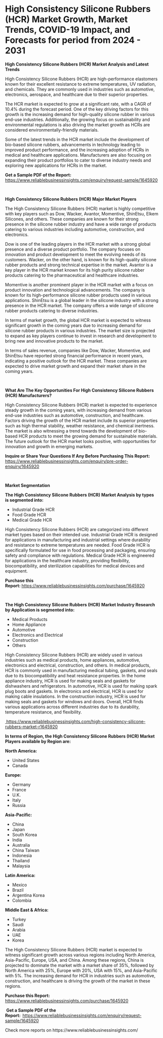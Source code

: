 <p><h1>High Consistency Silicone Rubbers (HCR) Market Growth, Market Trends, COVID-19 Impact, and Forecasts for period from 2024 - 2031</h1></p><p><strong>High Consistency Silicone Rubbers (HCR) Market Analysis and Latest Trends</strong></p>
<p><p>High Consistency Silicone Rubbers (HCR) are high-performance elastomers known for their excellent resistance to extreme temperatures, UV radiation, and chemicals. They are commonly used in industries such as automotive, electronics, aerospace, and healthcare due to their superior properties.</p><p>The HCR market is expected to grow at a significant rate, with a CAGR of 10.4% during the forecast period. One of the key driving factors for this growth is the increasing demand for high-quality silicone rubber in various end-use industries. Additionally, the growing focus on sustainability and environmental regulations is also driving the market growth as HCRs are considered environmentally-friendly materials.</p><p>Some of the latest trends in the HCR market include the development of bio-based silicone rubbers, advancements in technology leading to improved product performance, and the increasing adoption of HCRs in medical and healthcare applications. Manufacturers are also focusing on expanding their product portfolios to cater to diverse industry needs and exploring new applications for HCRs in the market.</p></p>
<p><strong>Get a Sample PDF of the Report:&nbsp;</strong> <a href="https://www.reliablebusinessinsights.com/enquiry/request-sample/1645920">https://www.reliablebusinessinsights.com/enquiry/request-sample/1645920</a></p>
<p>&nbsp;</p>
<p><strong>High Consistency Silicone Rubbers (HCR) Major Market Players</strong></p>
<p><p>The High Consistency Silicone Rubbers (HCR) market is highly competitive with key players such as Dow, Wacker, Avantor, Momentive, ShinEtsu, Elkem Silicones, and others. These companies are known for their strong presence in the silicone rubber industry and have a wide range of products catering to various industries including automotive, construction, and electronics.</p><p>Dow is one of the leading players in the HCR market with a strong global presence and a diverse product portfolio. The company focuses on innovation and product development to meet the evolving needs of its customers. Wacker, on the other hand, is known for its high-quality silicone rubber products and strong technical expertise in the market. Avantor is a key player in the HCR market known for its high purity silicone rubber products catering to the pharmaceutical and healthcare industries.</p><p>Momentive is another prominent player in the HCR market with a focus on product innovation and technological advancements. The company is known for its high-performance silicone rubber products used in various applications. ShinEtsu is a global leader in the silicone industry with a strong presence in the HCR market. The company offers a wide range of silicone rubber products catering to diverse industries.</p><p>In terms of market growth, the global HCR market is expected to witness significant growth in the coming years due to increasing demand for silicone rubber products in various industries. The market size is projected to expand as key players continue to invest in research and development to bring new and innovative products to the market.</p><p>In terms of sales revenue, companies like Dow, Wacker, Momentive, and ShinEtsu have reported strong financial performance in recent years, indicating a positive outlook for the HCR market. These companies are expected to drive market growth and expand their market share in the coming years.</p></p>
<p>&nbsp;</p>
<p><strong>What Are The Key Opportunities For High Consistency Silicone Rubbers (HCR) Manufacturers?</strong></p>
<p><p>High Consistency Silicone Rubbers (HCR) market is expected to experience steady growth in the coming years, with increasing demand from various end-use industries such as automotive, construction, and healthcare. Factors driving the growth of the HCR market include its superior properties such as high thermal stability, weather resistance, and chemical inertness. The market is also witnessing a trend towards the development of bio-based HCR products to meet the growing demand for sustainable materials. The future outlook for the HCR market looks positive, with opportunities for innovation and growth in emerging markets.</p></p>
<p><strong>Inquire or Share Your Questions If Any Before Purchasing This Report:</strong> <a href="https://www.reliablebusinessinsights.com/enquiry/pre-order-enquiry/1645920">https://www.reliablebusinessinsights.com/enquiry/pre-order-enquiry/1645920</a></p>
<p>&nbsp;</p>
<p><strong>Market Segmentation</strong></p>
<p><strong>The High Consistency Silicone Rubbers (HCR) Market Analysis by types is segmented into:</strong></p>
<p><ul><li>Industrial Grade HCR</li><li>Food Grade HCR</li><li>Medical Grade HCR</li></ul></p>
<p><p>High Consistency Silicone Rubbers (HCR) are categorized into different market types based on their intended use. Industrial Grade HCR is designed for applications in manufacturing and industrial settings where durability and resistance to extreme temperatures are needed. Food Grade HCR is specifically formulated for use in food processing and packaging, ensuring safety and compliance with regulations. Medical Grade HCR is engineered for applications in the healthcare industry, providing flexibility, biocompatibility, and sterilization capabilities for medical devices and equipment.</p></p>
<p><strong>Purchase this Report:&nbsp;</strong><a href="https://www.reliablebusinessinsights.com/purchase/1645920">https://www.reliablebusinessinsights.com/purchase/1645920</a></p>
<p>&nbsp;</p>
<p><strong>The High Consistency Silicone Rubbers (HCR) Market Industry Research by Application is segmented into:</strong></p>
<p><ul><li>Medical Products</li><li>Home Appliance</li><li>Automotive</li><li>Electronics and Electrical</li><li>Construction</li><li>Others</li></ul></p>
<p><p>High Consistency Silicone Rubbers (HCR) are widely used in various industries such as medical products, home appliances, automotive, electronics and electrical, construction, and others. In medical products, HCR is commonly used in manufacturing medical tubing, gaskets, and seals due to its biocompatibility and heat resistance properties. In the home appliance industry, HCR is used for making seals and gaskets for dishwashers and refrigerators. In automotive, HCR is used for making spark plug boots and gaskets. In electronics and electrical, HCR is used for making cable insulations. In the construction industry, HCR is used for making seals and gaskets for windows and doors. Overall, HCR finds various applications across different industries due to its durability, temperature resistance, and flexibility.</p></p>
<p><a href="https://www.reliablebusinessinsights.com/high-consistency-silicone-rubbers-market-r1645920">&nbsp;https://www.reliablebusinessinsights.com/high-consistency-silicone-rubbers-market-r1645920</a></p>
<p><strong>In terms of Region, the High Consistency Silicone Rubbers (HCR) Market Players available by Region are:</strong></p>
<p>
    <p> <strong> North America: </strong>
        <ul>
            <li>United States</li>
            <li>Canada</li>
        </ul>
        </p> 
    <p> <strong> Europe: </strong>
        <ul>
            <li>Germany</li>
            <li>France</li>
            <li>U.K.</li>
            <li>Italy</li>
            <li>Russia</li>
        </ul>
        </p> 
    <p> <strong> Asia-Pacific: </strong>
        <ul>
            <li>China</li>
            <li>Japan</li>
            <li>South Korea</li>
            <li>India</li>
            <li>Australia</li>
            <li>China Taiwan</li>
            <li>Indonesia</li>
            <li>Thailand</li>
            <li>Malaysia</li>
        </ul>
        </p> 
    <p> <strong> Latin America: </strong>
        <ul>
            <li>Mexico</li>
            <li>Brazil</li>
            <li>Argentina Korea</li>
            <li>Colombia</li>
        </ul>
        </p> 
    <p> <strong> Middle East & Africa: </strong>
        <ul>
            <li>Turkey</li>
            <li>Saudi</li>
            <li>Arabia</li>
            <li>UAE</li>
            <li>Korea</li>
        </ul>
    </p>
    </p>
<p><p>The High Consistency Silicone Rubbers (HCR) market is expected to witness significant growth across various regions including North America, Asia-Pacific, Europe, USA, and China. Among these regions, China is projected to dominate the market with a market share of 35%, followed by North America with 25%, Europe with 20%, USA with 15%, and Asia-Pacific with 5%. The increasing demand for HCR in industries such as automotive, construction, and healthcare is driving the growth of the market in these regions.</p></p>
<p><strong>Purchase this Report: </strong><a href="https://www.reliablebusinessinsights.com/purchase/1645920">https://www.reliablebusinessinsights.com/purchase/1645920</a></p>
<p>&nbsp;<strong>Get a Sample PDF of the Report:&nbsp;&nbsp;</strong><a href="https://www.reliablebusinessinsights.com/enquiry/request-sample/1645920">https://www.reliablebusinessinsights.com/enquiry/request-sample/1645920</a></p>
<p><strong></strong></p>
<p>Check more reports on https://www.reliablebusinessinsights.com/</p>